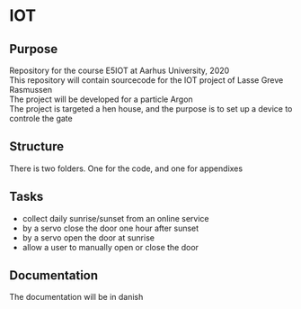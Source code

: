 # IOT

## Purpose
Repository for the course E5IOT at Aarhus University, 2020  
This repository will contain sourcecode for the IOT project of Lasse Greve Rasmussen  
The project will be developed for a particle Argon  
The project is targeted a hen house, and the purpose is to set up a device to controle the gate  

## Structure
There is two folders. One for the code, and one for appendixes

## Tasks
- collect daily sunrise/sunset from an online service
- by a servo close the door one hour after sunset
- by a servo open the door at sunrise
- allow a user to manually open or close the door

## Documentation
The documentation will be in danish
